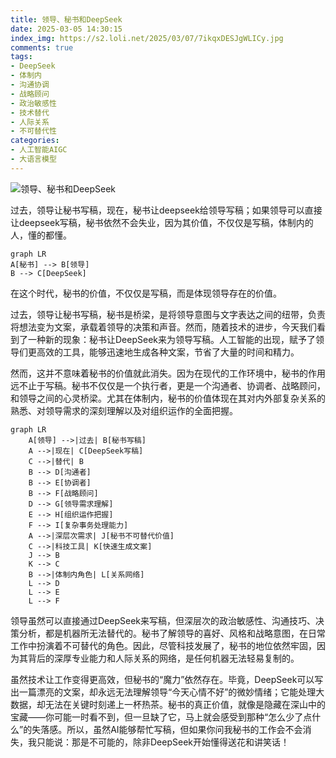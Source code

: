 ```yaml
---
title: 领导、秘书和DeepSeek
date: 2025-03-05 14:30:15
index_img: https://s2.loli.net/2025/03/07/7ikqxDESJgWLICy.jpg
comments: true
tags:
- DeepSeek
- 体制内
- 沟通协调
- 战略顾问
- 政治敏感性
- 技术替代
- 人际关系
- 不可替代性
categories:
- 人工智能AIGC
- 大语言模型
---
```


![领导、秘书和DeepSeek](https://s2.loli.net/2025/03/07/7ikqxDESJgWLICy.jpg)

过去，领导让秘书写稿，现在，秘书让deepseek给领导写稿；如果领导可以直接让deepseek写稿，秘书依然不会失业，因为其价值，不仅仅是写稿，体制内的人，懂的都懂。


```mermaid
graph LR
A[秘书] --> B[领导]
B --> C[DeepSeek]
```


在这个时代，秘书的价值，不仅仅是写稿，而是体现领导存在的价值。


过去，领导让秘书写稿，秘书是桥梁，是将领导意图与文字表达之间的纽带，负责将想法变为文案，承载着领导的决策和声音。然而，随着技术的进步，今天我们看到了一种新的现象：秘书让DeepSeek来为领导写稿。人工智能的出现，赋予了领导们更高效的工具，能够迅速地生成各种文案，节省了大量的时间和精力。

然而，这并不意味着秘书的价值就此消失。因为在现代的工作环境中，秘书的作用远不止于写稿。秘书不仅仅是一个执行者，更是一个沟通者、协调者、战略顾问，和领导之间的心灵桥梁。尤其在体制内，秘书的价值体现在其对内外部复杂关系的熟悉、对领导需求的深刻理解以及对组织运作的全面把握。

```mermaid
graph LR
    A[领导] -->|过去| B[秘书写稿]
    A -->|现在| C[DeepSeek写稿]
    C -->|替代| B
    B --> D[沟通者]
    B --> E[协调者]
    B --> F[战略顾问]
    D --> G[领导需求理解]
    E --> H[组织运作把握]
    F --> I[复杂事务处理能力]
    A -->|深层次需求| J[秘书不可替代价值]
    C -->|科技工具| K[快速生成文案]
    J --> B
    K --> C
    B -->|体制内角色| L[关系网络]
    L --> D
    L --> E
    L --> F
```

领导虽然可以直接通过DeepSeek来写稿，但深层次的政治敏感性、沟通技巧、决策分析，都是机器所无法替代的。秘书了解领导的喜好、风格和战略意图，在日常工作中扮演着不可替代的角色。因此，尽管科技发展了，秘书的地位依然牢固，因为其背后的深厚专业能力和人际关系的网络，是任何机器无法轻易复制的。

虽然技术让工作变得更高效，但秘书的“魔力”依然存在。毕竟，DeepSeek可以写出一篇漂亮的文案，却永远无法理解领导“今天心情不好”的微妙情绪；它能处理大数据，却无法在关键时刻递上一杯热茶。秘书的真正价值，就像是隐藏在深山中的宝藏——你可能一时看不到，但一旦缺了它，马上就会感受到那种“怎么少了点什么”的失落感。所以，虽然AI能够帮忙写稿，但如果你问我秘书的工作会不会消失，我只能说：那是不可能的，除非DeepSeek开始懂得送花和讲笑话！